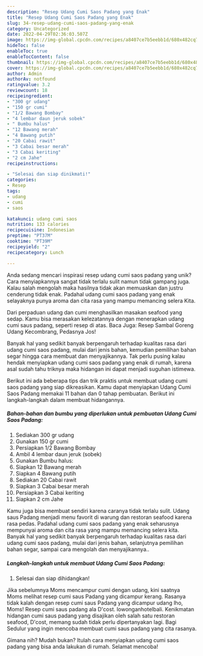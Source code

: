 ```yaml
---
description: "Resep Udang Cumi Saos Padang yang Enak"
title: "Resep Udang Cumi Saos Padang yang Enak"
slug: 34-resep-udang-cumi-saos-padang-yang-enak
category: Uncategorized
date: 2022-04-29T02:36:03.507Z
image: https://img-global.cpcdn.com/recipes/a8407ce7b5eebb1d/680x482cq70/udang-cumi-saos-padang-foto-resep-utama.jpg
hideToc: false
enableToc: true
enableTocContent: false
thumbnail: https://img-global.cpcdn.com/recipes/a8407ce7b5eebb1d/680x482cq70/udang-cumi-saos-padang-foto-resep-utama.jpg
cover: https://img-global.cpcdn.com/recipes/a8407ce7b5eebb1d/680x482cq70/udang-cumi-saos-padang-foto-resep-utama.jpg
author: Admin
authorAv: notfound
ratingvalue: 3.2
reviewcount: 18
recipeingredient:
- "300 gr udang"
- "150 gr cumi"
- "1/2 Bawang Bombay"
- "4 lembar daun jeruk sobek"
- " Bumbu halus"
- "12 Bawang merah"
- "4 Bawang putih"
- "20 Cabai rawit"
- "3 Cabai besar merah"
- "3 Cabai keriting"
- "2 cm Jahe"
recipeinstructions:

- "Selesai dan siap dinikmati!"
categories:
- Resep
tags:
- udang
- cumi
- saos

katakunci: udang cumi saos 
nutrition: 133 calories
recipecuisine: Indonesian
preptime: "PT37M"
cooktime: "PT39M"
recipeyield: "2"
recipecategory: Lunch

---
```





Anda sedang mencari inspirasi resep udang cumi saos padang yang unik? Cara menyiapkannya sangat tidak terlalu sulit namun tidak gampang juga. Kalau salah mengolah maka hasilnya tidak akan memuaskan dan justru cenderung tidak enak. Padahal udang cumi saos padang yang enak selayaknya punya aroma dan cita rasa yang mampu memancing selera Kita.





Dari perpaduan udang dan cumi menghasilkan masakan seafood yang sedap. Kamu bisa merasakan kelezatannya dengan menerapkan udang cumi saus padang, seperti resep di atas. Baca Juga: Resep Sambal Goreng Udang Kecombrang, Pedasnya Jos!

Banyak hal yang sedikit banyak berpengaruh terhadap kualitas rasa dari udang cumi saos padang, mulai dari jenis bahan, kemudian pemilihan bahan segar hingga cara membuat dan menyajikannya. Tak perlu pusing kalau hendak menyiapkan udang cumi saos padang yang enak di rumah, karena asal sudah tahu triknya maka hidangan ini dapat menjadi suguhan istimewa.






Berikut ini ada beberapa tips dan trik praktis untuk membuat udang cumi saos padang yang siap dikreasikan. Kamu dapat menyiapkan Udang Cumi Saos Padang memakai 11 bahan dan 0 tahap pembuatan. Berikut ini langkah-langkah dalam membuat hidangannya.

<!--inarticleads1-->

##### Bahan-bahan dan bumbu yang diperlukan untuk pembuatan Udang Cumi Saos Padang:

1. Sediakan 300 gr udang
1. Gunakan 150 gr cumi
1. Persiapkan 1/2 Bawang Bombay
1. Ambil 4 lembar daun jeruk (sobek)
1. Gunakan  Bumbu halus:
1. Siapkan 12 Bawang merah
1. Siapkan 4 Bawang putih
1. Sediakan 20 Cabai rawit
1. Siapkan 3 Cabai besar merah
1. Persiapkan 3 Cabai keriting
1. Siapkan 2 cm Jahe


Kamu juga bisa membuat sendiri karena caranya tidak terlalu sulit. Udang saus Padang menjadi menu favorit di warung dan restoran seafood karena rasa pedas. Padahal udang cumi saos padang yang enak seharusnya mempunyai aroma dan cita rasa yang mampu memancing selera kita. Banyak hal yang sedikit banyak berpengaruh terhadap kualitas rasa dari udang cumi saos padang, mulai dari jenis bahan, selanjutnya pemilihan bahan segar, sampai cara mengolah dan menyajikannya.. 

<!--inarticleads2-->

##### Langkah-langkah untuk membuat Udang Cumi Saos Padang:


1. Selesai dan siap dihidangkan!

Jika sebelumnya Moms mencampur cumi dengan udang, kini saatnya Moms melihat resep cumi saus Padang yang dicampur kerang. Rasanya tidak kalah dengan resep cumi saus Padang yang dicampur udang lho, Moms! Resep cumi saus padang ala D&#39;cost. lowonganhotelbali. Kenikmatan hidangan cumi saus padang yang disajikan oleh salah satu restoran seafood, D&#39;cost, memang sudah tidak perlu dipertanyakan lagi. Bagi Sedulur yang ingin mencoba membuat cumi saus padang yang cita rasanya. 

Gimana nih? Mudah bukan? Itulah cara menyiapkan udang cumi saos padang yang bisa anda lakukan di rumah. Selamat mencoba!
